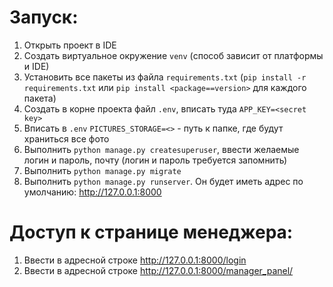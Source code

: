 # Запуск:
1. Открыть проект в IDE
2. Создать виртуальное окружение `venv` (способ зависит от платформы и IDE)
3. Установить все пакеты из файла `requirements.txt` (`pip install -r requirements.txt` или `pip install <package==version>` для каждого пакета)
4. Создать в корне проекта файл `.env`, вписать туда `APP_KEY=<secret key>`
5. Вписать в `.env` `PICTURES_STORAGE=<>` - путь к папке, где будут храниться все фото 
6. Выполнить `python manage.py createsuperuser`, ввести желаемые логин и пароль, почту (логин и пароль требуется запомнить)
7. Выполнить `python manage.py migrate`
7. Выполнить `python manage.py runserver`. Он будет иметь адрес по умолчанию: http://127.0.0.1:8000

# Доступ к странице менеджера:
1. Ввести в адресной строке http://127.0.0.1:8000/login 
2. Ввести в адресной строке http://127.0.0.1:8000/manager_panel/
